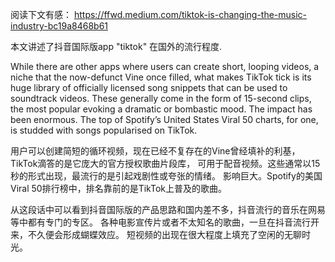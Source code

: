 

阅读下文有感：
https://ffwd.medium.com/tiktok-is-changing-the-music-industry-bc19a8468b61

本文讲述了抖音国际版app "tiktok" 在国外的流行程度.


While there are other apps where users can create short, looping videos,
 a niche that the now-defunct Vine once filled, what makes TikTok tick is its huge library of officially licensed song snippets that can be used to soundtrack videos. 
 These generally come in the form of 15-second clips, the most popular evoking a dramatic or bombastic mood.
The impact has been enormous. The top of Spotify’s United States Viral 50 charts, for one, is studded with songs popularised on TikTok.

用户可以创建简短的循环视频，现在已经不复存在的Vine曾经填补的利基，TikTok滴答的是它庞大的官方授权歌曲片段库，
可用于配音视频。这些通常以15秒的形式出现，最流行的是引起戏剧性或夸张的情绪。
影响巨大。Spotify的美国Viral 50排行榜中，排名靠前的是TikTok上普及的歌曲。

从这段话中可以看到抖音国际版的产品思路和国内差不多，抖音流行的音乐在网易等中都有专门的专区。
各种电影宣传片或者不太知名的歌曲，一旦在抖音流行开来，不久便会形成蝴蝶效应。
短视频的出现在很大程度上填充了空闲的无聊时光。